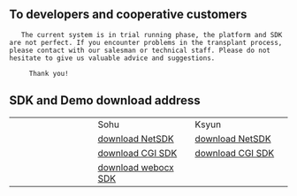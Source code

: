 ## To developers and cooperative customers

       The current system is in trial running phase, the platform and SDK are not perfect. If you encounter problems in the transplant process, please contact with our salesman or technical staff. Please do not hesitate to give us valuable advice and suggestions.

         Thank you!

## SDK and Demo download address

<table>
<tr><td style="width:200px;"> </td><td style="width:200px;">Sohu</td><td style="width:200px;">Ksyun</td></tr>
<tr><td></td><td><a href="https://pan.sohu.net/f/MTY4MzQsaGR1a20.htm">download NetSDK</a> </td><td><a href="https://kss.ksyun.com/xmcfs/sdk/NETSDK(20170418).zip">download NetSDK</a>
</td></tr>
<tr><td></td><td><a href="https://pan.sohu.net/s/ODU5OTEsdXF4eGg.htm">download CGI SDK</a></td><td><a href="https://kss.ksyun.com/xmcfs/sdk/CGI_demo.zip">download CGI SDK</a></td></tr>
<tr><td> </td><td><a href="https://pan.sohu.net/s/ODU4MzYsdXF1a2Q.htm">download webocx SDK</a></td><td> </td></tr>
</table>
